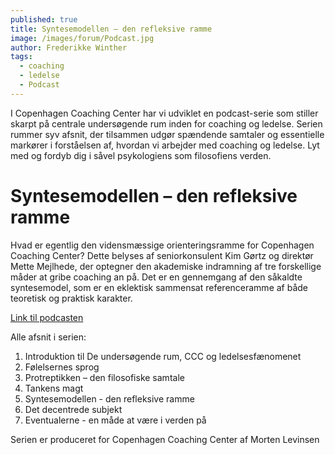 ```yaml
---
published: true
title: Syntesemodellen – den refleksive ramme
image: /images/forum/Podcast.jpg
author: Frederikke Winther
tags:
  - coaching
  - ledelse
  - Podcast
---
```

I Copenhagen Coaching Center har vi udviklet en podcast-serie som stiller skarpt på centrale undersøgende rum inden for coaching og ledelse. Serien rummer syv afsnit, der tilsammen udgør spændende samtaler og essentielle markører i forståelsen af, hvordan vi arbejder med coaching og ledelse. Lyt med og fordyb dig i såvel psykologiens som filosofiens verden.

# Syntesemodellen – den refleksive ramme
Hvad er egentlig den vidensmæssige orienteringsramme for Copenhagen Coaching Center? Dette belyses af seniorkonsulent Kim Gørtz og direktør Mette Mejlhede, der optegner den akademiske indramning af tre forskellige måder at gribe coaching an på. Det er en gennemgang af den såkaldte syntesemodel, som er en eklektisk sammensat referenceramme af både teoretisk og praktisk karakter.

[Link til podcasten](https://soundcloud.com/user-167047692/syntesemodellen)


Alle afsnit i serien:

1.	Introduktion til De undersøgende rum, CCC og ledelsesfænomenet
2.	Følelsernes sprog
3.	Protreptikken – den filosofiske samtale 
4.	Tankens magt
5.	Syntesemodellen - den refleksive ramme
6.	Det decentrede subjekt 
7.	Eventualerne - en måde at være i verden på

Serien er produceret for Copenhagen Coaching Center af Morten Levinsen
